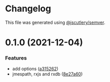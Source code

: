 # Changelog

This file was generated using [@jscutlery/semver](https://github.com/jscutlery/semver).

# 0.1.0 (2021-12-04)


### Features

* add options ([a315262](https://github.com/platyplus/platydev/commit/a3152625c7a0a3603cfd7632aa1cf3c2a51c57a6))
* jmespath, rxjs and rxdb ([8e27a60](https://github.com/platyplus/platydev/commit/8e27a609de1c3f6ff3116a9da4c6a074d40c9615))
